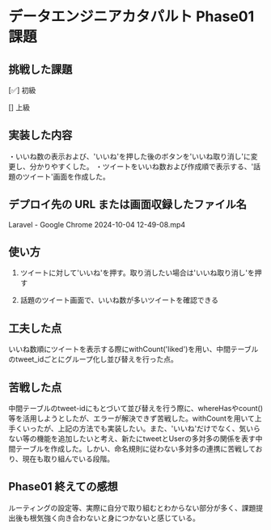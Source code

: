 # データエンジニアカタパルト Phase01 課題

## 挑戦した課題

[✅] 初級

[] 上級

## 実装した内容
・いいね数の表示および、'いいね'を押した後のボタンを'いいね取り消し'に変更し、分かりやすくした。
・ツイートをいいね数および作成順で表示する、'話題のツイート'画面を作成した。

## デプロイ先の URL または画面収録したファイル名
Laravel - Google Chrome 2024-10-04 12-49-08.mp4
## 使い方

1. ツイートに対して'いいね'を押す。取り消したい場合は'いいね取り消し'を押す

2. 話題のツイート画面で、いいね数が多いツイートを確認できる


## 工夫した点
いいね数順にツイートを表示する際にwithCount('liked')を用い、中間テーブルのtweet_idごとにグループ化し並び替えを行った点。

## 苦戦した点
中間テーブルのtweet-idにもとづいて並び替えを行う際に、whereHasやcount()等を活用しようとしたが、エラーが解決できず苦戦した。withCountを用いて上手くいったが、上記の方法でも実装したい。また、'いいね'だけでなく、気いらない等の機能を追加したいと考え、新たにtweetとUserの多対多の関係を表す中間テーブルを作成した。しかい、命名規則に従わない多対多の連携に苦戦しており、現在も取り組んでいる段階。


## Phase01 終えての感想
ルーティングの設定等、実際に自分で取り組むとわからない部分が多く、課題提出後も根気強く向き合わないと身につかないと感じている。